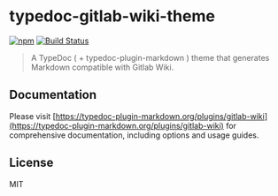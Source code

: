 # typedoc-gitlab-wiki-theme

[![npm](https://img.shields.io/npm/v/typedoc-gitlab-wiki-theme.svg?logo=npm)](https://www.npmjs.com/package/typedoc-gitlab-wiki-theme) [![Build Status](https://github.com/typedoc2md/typedoc-plugin-markdown/actions/workflows/ci.typedoc-gitlab-wiki-theme.yml/badge.svg?branch=main&style=flat-square)](https://github.com/typedoc2md/typedoc-plugin-markdown/actions/workflows/ci.typedoc-gitlab-wiki-theme.yml)

> A TypeDoc ( + typedoc-plugin-markdown ) theme that generates Markdown compatible with Gitlab Wiki.

## Documentation

Please visit [https://typedoc-plugin-markdown.org/plugins/gitlab-wiki](https://typedoc-plugin-markdown.org/plugins/gitlab-wiki) for comprehensive documentation, including options and usage guides.

## License

MIT
